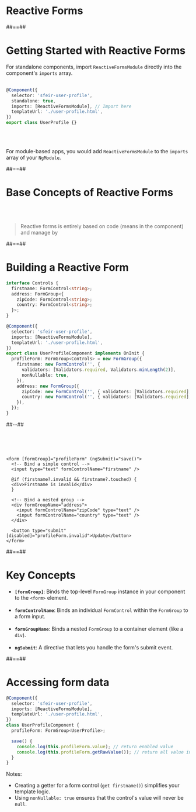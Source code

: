 <!-- .slide: class="transition-bg-sfeir-1" -->

# Reactive Forms

##==##

<!-- .slide: class="with-code inconsolata" -->

# Getting Started with Reactive Forms

For standalone components, import `ReactiveFormsModule` directly into the component's `imports` array.
<br/><br/>

```typescript
@Component({
  selector: 'sfeir-user-profile',
  standalone: true,
  imports: [ReactiveFormsModule], // Import here
  templateUrl: './user-profile.html',
})
export class UserProfile {}
```

<br/><br/>

<!-- .element: class="medium-code" -->

For module-based apps, you would add `ReactiveFormsModule` to the `imports` array of your `NgModule`.

##==##

# Base Concepts of Reactive Forms

<br/><br/>

> Reactive forms is entirely based on code (means in the component) and manage by

##==##

<!-- .slide: class="two-column with-code inconsolata" -->

# Building a Reactive Form

```typescript
interface Controls {
  firstname: FormControl<string>;
  address: FormGroup<{
    zipCode: FormControl<string>;
    country: FormControl<string>;
  }>;
}

@Component({
  selector: 'sfeir-user-profile',
  imports: [ReactiveFormsModule],
  templateUrl: './user-profile.html',
})
export class UserProfileComponent implements OnInit {
  profileForm: FormGroup<Controls> = new FormGroup({
    firstname: new FormControl('', {
      validators: [Validators.required, Validators.minLength(2)],
      nonNullable: true,
    }),
    address: new FormGroup({
      zipCode: new FormControl('', { validators: [Validators.required], nonNullable: true }),
      country: new FormControl('', { validators: [Validators.required], nonNullable: true }),
    }),
  });
}
```

<!-- .element: class="small-code" -->

##--##

<!-- .slide: class="with-code inconsolata" -->

<br/><br/><br/>

```angular181html
<form [formGroup]="profileForm" (ngSubmit)="save()">
  <!-- Bind a simple control -->
  <input type="text" formControlName="firstname" />

  @if (firstname?.invalid && firstname?.touched) {
  <div>Firstname is invalid</div>
  }

  <!-- Bind a nested group -->
  <div formGroupName="address">
    <input formControlName="zipCode" type="text" />
    <input formControlName="country" type="text" />
  </div>

  <button type="submit" [disabled]="profileForm.invalid">Update</button>
</form>
```

<!-- .element: class="medium-code" -->

##==##

<!-- .slide: class="with-code inconsolata" -->

# Key Concepts

- **`[formGroup]`**: Binds the top-level `FormGroup` instance in your component to the `<form>` element. <br/><br/>
- **`formControlName`**: Binds an individual `FormControl` within the `FormGroup` to a form input. <br/><br/>
- **`formGroupName`**: Binds a nested `FormGroup` to a container element (like a `div`). <br/><br/>
- **`ngSubmit`**: A directive that lets you handle the form's submit event.

##==##

<!-- .slide: class="with-code inconsolata" -->

# Accessing form data

```typescript
@Component({
  selector: 'sfeir-user-profile',
  imports: [ReactiveFormsModule],
  templateUrl: './user-profile.html',
})
class UserProfileComponent {
  profileForm: FormGroup<UserProfile>;

  save() {
    console.log(this.profileForm.value); // return enabled value
    console.log(this.profileForm.getRawValue()); // return all value include disabled
  }
}
```

<!-- .element: class="medium-code" -->

Notes:

- Creating a getter for a form control (`get firstname()`) simplifies your template logic.
- Using `nonNullable: true` ensures that the control's value will never be `null`.
